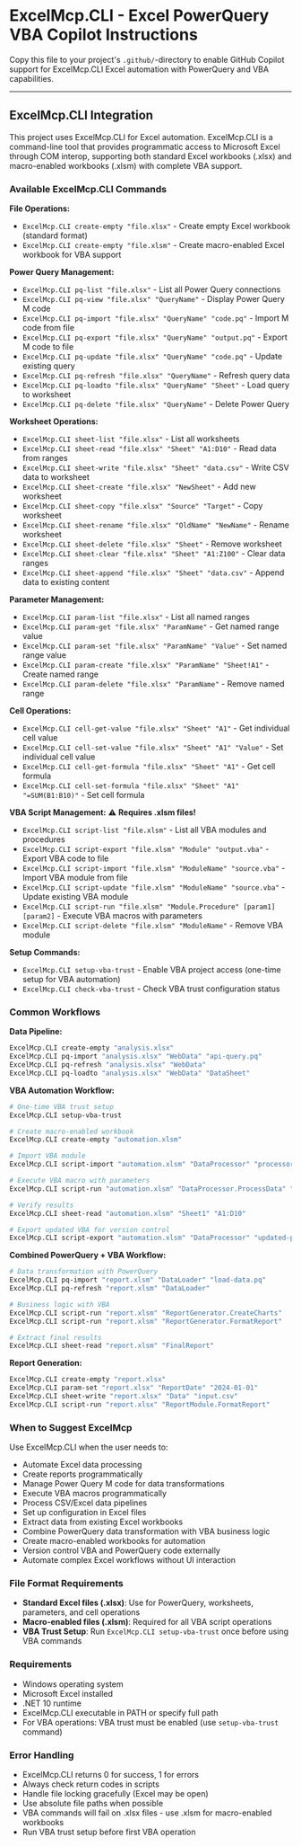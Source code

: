 # ExcelMcp.CLI - Excel PowerQuery VBA Copilot Instructions

Copy this file to your project's `.github/`-directory to enable GitHub Copilot support for ExcelMcp.CLI Excel automation with PowerQuery and VBA capabilities.

---

## ExcelMcp.CLI Integration

This project uses ExcelMcp.CLI for Excel automation. ExcelMcp.CLI is a command-line tool that provides programmatic access to Microsoft Excel through COM interop, supporting both standard Excel workbooks (.xlsx) and macro-enabled workbooks (.xlsm) with complete VBA support.

### Available ExcelMcp.CLI Commands

**File Operations:**

- `ExcelMcp.CLI create-empty "file.xlsx"` - Create empty Excel workbook (standard format)
- `ExcelMcp.CLI create-empty "file.xlsm"` - Create macro-enabled Excel workbook for VBA support

**Power Query Management:**

- `ExcelMcp.CLI pq-list "file.xlsx"` - List all Power Query connections
- `ExcelMcp.CLI pq-view "file.xlsx" "QueryName"` - Display Power Query M code
- `ExcelMcp.CLI pq-import "file.xlsx" "QueryName" "code.pq"` - Import M code from file
- `ExcelMcp.CLI pq-export "file.xlsx" "QueryName" "output.pq"` - Export M code to file
- `ExcelMcp.CLI pq-update "file.xlsx" "QueryName" "code.pq"` - Update existing query
- `ExcelMcp.CLI pq-refresh "file.xlsx" "QueryName"` - Refresh query data
- `ExcelMcp.CLI pq-loadto "file.xlsx" "QueryName" "Sheet"` - Load query to worksheet
- `ExcelMcp.CLI pq-delete "file.xlsx" "QueryName"` - Delete Power Query

**Worksheet Operations:**

- `ExcelMcp.CLI sheet-list "file.xlsx"` - List all worksheets
- `ExcelMcp.CLI sheet-read "file.xlsx" "Sheet" "A1:D10"` - Read data from ranges
- `ExcelMcp.CLI sheet-write "file.xlsx" "Sheet" "data.csv"` - Write CSV data to worksheet
- `ExcelMcp.CLI sheet-create "file.xlsx" "NewSheet"` - Add new worksheet
- `ExcelMcp.CLI sheet-copy "file.xlsx" "Source" "Target"` - Copy worksheet
- `ExcelMcp.CLI sheet-rename "file.xlsx" "OldName" "NewName"` - Rename worksheet
- `ExcelMcp.CLI sheet-delete "file.xlsx" "Sheet"` - Remove worksheet
- `ExcelMcp.CLI sheet-clear "file.xlsx" "Sheet" "A1:Z100"` - Clear data ranges
- `ExcelMcp.CLI sheet-append "file.xlsx" "Sheet" "data.csv"` - Append data to existing content

**Parameter Management:**

- `ExcelMcp.CLI param-list "file.xlsx"` - List all named ranges
- `ExcelMcp.CLI param-get "file.xlsx" "ParamName"` - Get named range value
- `ExcelMcp.CLI param-set "file.xlsx" "ParamName" "Value"` - Set named range value
- `ExcelMcp.CLI param-create "file.xlsx" "ParamName" "Sheet!A1"` - Create named range
- `ExcelMcp.CLI param-delete "file.xlsx" "ParamName"` - Remove named range

**Cell Operations:**

- `ExcelMcp.CLI cell-get-value "file.xlsx" "Sheet" "A1"` - Get individual cell value
- `ExcelMcp.CLI cell-set-value "file.xlsx" "Sheet" "A1" "Value"` - Set individual cell value
- `ExcelMcp.CLI cell-get-formula "file.xlsx" "Sheet" "A1"` - Get cell formula
- `ExcelMcp.CLI cell-set-formula "file.xlsx" "Sheet" "A1" "=SUM(B1:B10)"` - Set cell formula

**VBA Script Management:** ⚠️ **Requires .xlsm files!**

- `ExcelMcp.CLI script-list "file.xlsm"` - List all VBA modules and procedures
- `ExcelMcp.CLI script-export "file.xlsm" "Module" "output.vba"` - Export VBA code to file
- `ExcelMcp.CLI script-import "file.xlsm" "ModuleName" "source.vba"` - Import VBA module from file
- `ExcelMcp.CLI script-update "file.xlsm" "ModuleName" "source.vba"` - Update existing VBA module
- `ExcelMcp.CLI script-run "file.xlsm" "Module.Procedure" [param1] [param2]` - Execute VBA macros with parameters
- `ExcelMcp.CLI script-delete "file.xlsm" "ModuleName"` - Remove VBA module

**Setup Commands:**

- `ExcelMcp.CLI setup-vba-trust` - Enable VBA project access (one-time setup for VBA automation)
- `ExcelMcp.CLI check-vba-trust` - Check VBA trust configuration status

### Common Workflows

**Data Pipeline:**

```bash
ExcelMcp.CLI create-empty "analysis.xlsx"
ExcelMcp.CLI pq-import "analysis.xlsx" "WebData" "api-query.pq"
ExcelMcp.CLI pq-refresh "analysis.xlsx" "WebData"
ExcelMcp.CLI pq-loadto "analysis.xlsx" "WebData" "DataSheet"
```

**VBA Automation Workflow:**

```bash
# One-time VBA trust setup
ExcelMcp.CLI setup-vba-trust

# Create macro-enabled workbook
ExcelMcp.CLI create-empty "automation.xlsm"

# Import VBA module
ExcelMcp.CLI script-import "automation.xlsm" "DataProcessor" "processor.vba"

# Execute VBA macro with parameters
ExcelMcp.CLI script-run "automation.xlsm" "DataProcessor.ProcessData" "Sheet1" "A1:D100"

# Verify results
ExcelMcp.CLI sheet-read "automation.xlsm" "Sheet1" "A1:D10"

# Export updated VBA for version control
ExcelMcp.CLI script-export "automation.xlsm" "DataProcessor" "updated-processor.vba"
```

**Combined PowerQuery + VBA Workflow:**

```bash
# Data transformation with PowerQuery
ExcelMcp.CLI pq-import "report.xlsm" "DataLoader" "load-data.pq"
ExcelMcp.CLI pq-refresh "report.xlsm" "DataLoader"

# Business logic with VBA
ExcelMcp.CLI script-run "report.xlsm" "ReportGenerator.CreateCharts"
ExcelMcp.CLI script-run "report.xlsm" "ReportGenerator.FormatReport"

# Extract final results
ExcelMcp.CLI sheet-read "report.xlsm" "FinalReport"
```

**Report Generation:**

```bash
ExcelMcp.CLI create-empty "report.xlsx"
ExcelMcp.CLI param-set "report.xlsx" "ReportDate" "2024-01-01"
ExcelMcp.CLI sheet-write "report.xlsx" "Data" "input.csv"
ExcelMcp.CLI script-run "report.xlsx" "ReportModule.FormatReport"
```

### When to Suggest ExcelMcp

Use ExcelMcp.CLI when the user needs to:

- Automate Excel data processing
- Create reports programmatically
- Manage Power Query M code for data transformations
- Execute VBA macros programmatically
- Process CSV/Excel data pipelines
- Set up configuration in Excel files
- Extract data from existing Excel workbooks
- Combine PowerQuery data transformation with VBA business logic
- Create macro-enabled workbooks for automation
- Version control VBA and PowerQuery code externally
- Automate complex Excel workflows without UI interaction

### File Format Requirements

- **Standard Excel files (.xlsx)**: Use for PowerQuery, worksheets, parameters, and cell operations
- **Macro-enabled files (.xlsm)**: Required for all VBA script operations
- **VBA Trust Setup**: Run `ExcelMcp.CLI setup-vba-trust` once before using VBA commands

### Requirements

- Windows operating system
- Microsoft Excel installed
- .NET 10 runtime
- ExcelMcp.CLI executable in PATH or specify full path
- For VBA operations: VBA trust must be enabled (use `setup-vba-trust` command)

### Error Handling

- ExcelMcp.CLI returns 0 for success, 1 for errors
- Always check return codes in scripts
- Handle file locking gracefully (Excel may be open)
- Use absolute file paths when possible
- VBA commands will fail on .xlsx files - use .xlsm for macro-enabled workbooks
- Run VBA trust setup before first VBA operation
